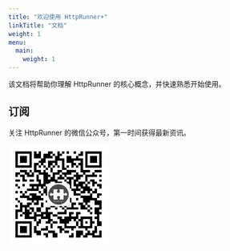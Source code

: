 ```yaml
---
title: "欢迎使用 HttpRunner+"
linkTitle: "文档"
weight: 1
menu:
  main:
    weight: 1
---
```


该文档将帮助你理解 HttpRunner 的核心概念，并快速熟悉开始使用。

## 订阅

关注 HttpRunner 的微信公众号，第一时间获得最新资讯。

<img src="/image/qrcode.jpg" alt="HttpRunner" width="200">

[HttpRunner]: https://github.com/httprunner/httprunner
[Boomer]: https://github.com/myzhan/boomer
[locust]: https://github.com/locustio/locust
[jmespath]: https://jmespath.org/
[allure]: https://docs.qameta.io/allure/
[HAR]: http://httparchive.org/
[plugin]: https://pkg.go.dev/plugin
[demo.json]: https://github.com/httprunner/hrp/blob/main/examples/demo.json
[examples]: https://github.com/httprunner/hrp/blob/main/examples/
